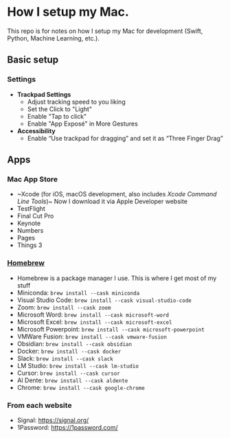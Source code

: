 # How I setup my Mac.
This repo is for notes on how I setup my Mac for development (Swift, Python, Machine Learning, etc.).

## Basic setup
### Settings
* **Trackpad Settings**
  * Adjust tracking speed to you liking
  * Set the Click to "Light"
  * Enable "Tap to click"
  * Enable "App Exposé" in More Gestures
* **Accessibility**
  * Enable “Use trackpad for dragging” and set it as “Three Finger Drag”

## Apps
### Mac App Store
 * ~Xcode (for iOS, macOS development, also includes *Xcode Command Line Tools*)~ Now I download it via Apple Developer website
 * TestFlight
 * Final Cut Pro
 * Keynote
 * Numbers
 * Pages
 * Things 3
### [Homebrew](https://brew.sh)
 * Homebrew is a package manager I use. This is where I get most of my stuff
 * Miniconda: `brew install --cask miniconda`
 * Visual Studio Code: `brew install --cask visual-studio-code`
 * Zoom: `brew install --cask zoom`
 * Microsoft Word: `brew install --cask microsoft-word`
 * Microsoft Excel: `brew install --cask microsoft-excel`
 * Microsoft Powerpoint: `brew install --cask microsoft-powerpoint`
 * VMWare Fusion: `brew install --cask vmware-fusion`
 * Obsidian: `brew install --cask obsidian`
 * Docker: `brew install --cask docker`
 * Slack: `brew install --cask slack`
 * LM Studio: `brew install --cask lm-studio`
 * Cursor: `brew install --cask cursor`
 * Al Dente: `brew install --cask aldente`
 * Chrome: `brew install --cask google-chrome`
### From each website
 * Signal: https://signal.org/
 * 1Password: https://1password.com/

